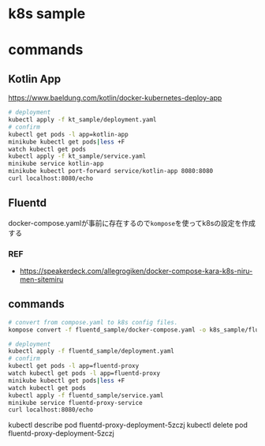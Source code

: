 # k8s sample

# commands

## Kotlin App

https://www.baeldung.com/kotlin/docker-kubernetes-deploy-app

```bash
# deployment
kubectl apply -f kt_sample/deployment.yaml
# confirm
kubectl get pods -l app=kotlin-app
minikube kubectl get pods|less +F 
watch kubectl get pods
kubectl apply -f kt_sample/service.yaml
minikube service kotlin-app
minikube kubectl port-forward service/kotlin-app 8080:8080
curl localhost:8080/echo
```

## Fluentd

docker-compose.yamlが事前に存在するので`kompose`を使ってk8sの設定を作成する

### REF

- https://speakerdeck.com/allegrogiken/docker-compose-kara-k8s-niru-men-sitemiru

## commands

```bash
# convert from compose.yaml to k8s config files.
kompose convert -f fluentd_sample/docker-compose.yaml -o k8s_sample/fluentd_sample
```

```bash
# deployment
kubectl apply -f fluentd_sample/deployment.yaml
# confirm
kubectl get pods -l app=fluentd-proxy
watch kubectl get pods -l app=fluentd-proxy
minikube kubectl get pods|less +F 
watch kubectl get pods
kubectl apply -f fluentd_sample/service.yaml
minikube service fluentd-proxy-service
curl localhost:8080/echo
```

kubectl describe pod fluentd-proxy-deployment-5zczj
kubectl delete pod fluentd-proxy-deployment-5zczj
